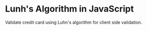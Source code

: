 # Lunh's Algorithm in JavaScript

Validate credit card using Luhn's algorithm for client side validation.
